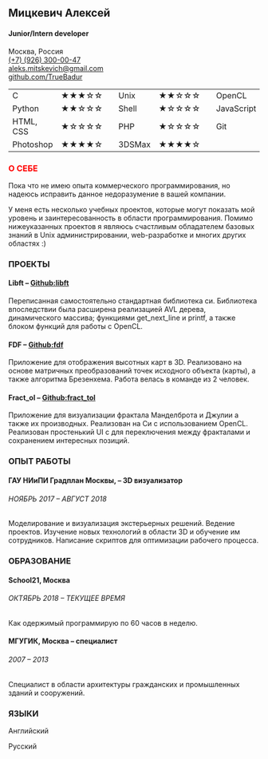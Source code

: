
<h2>Мицкевич Алексей</h2>
<h4>Junior/Intern developer</h4>
<span class="align-right"><p>Москва, Россия<br>
<a href="tel:+79263000047">(+7) (926) 300-00-47</a><br>
<a href="mailto:aleks.mitskevich@gmail.com?subject=Предложение о работе">aleks.mitskevich@gmail.com</a><br>
<a href="https://www.github.com/TrueBadur">github.com/TrueBadur</a><br></p></span>
<table>
  <tr>
    <td>С</td><td>★★★☆☆</td><td></td>
    <td>Unix</td><td>★★☆☆☆</td><td></td>
    <td>OpenCL</td><td>★★☆☆☆</td>
  </tr>
  <tr>
    <td>Python</td><td>★★☆☆☆</td><td></td>
    <td>Shell</td><td>★☆☆☆☆</td><td></td>
    <td>JavaScript</td><td>★☆☆☆☆</td>
  </tr>
  <tr>
    <td>HTML, CSS</td><td>★☆☆☆☆</td><td></td>
    <td>PHP</td><td>★☆☆☆☆</td><td></td>
    <td>Git</td><td>★★★☆☆</td>
  </tr>
  <tr>
    <td>Photoshop</td><td>★★★★☆</td><td></td>
    <td>3DSMax</td><td>★★★★☆</td><td></td>
    <td></td><td></td>
  </tr>
</table>
<h3 style="color: red;">О СЕБЕ</h3>
<p>Пока что не имею опыта коммерческого программирования, но надеюсь исправить данное недоразумение в вашей компании. </p>
<p>У меня есть несколько учебных проектов, которые  могут показать мой уровень и заинтересованность в области 
программирования. Помимо нижеуказанных проектов я являюсь счастливым обладателем базовых знаний в Unix администрировании, 
web-разработке и многих других областях :)</p>
<h3>ПРОЕКТЫ</h3>
<h4>Libft  – <a href="https://github.com/TrueBadur/libft">Github:libft</a></h4>
<p>Переписанная самостоятельно стандартная библиотека си. Библиотека впоследствии была расширена реализацией AVL дерева, 
динамического массива; функциями get_next_line и printf, а также блоком функций для работы с OpenCL.</p>
<h4>FDF  – <a href="https://github.com/TrueBadur/fdf">Github:fdf</a></h4>
<p>Приложение для отображения высотных карт в 3D. Реализовано на основе матричных преобразований точек исходного 
объекта (карты), а также алгоритма Брезенхема. Работа велась в команде из 2 человек.</p> 
<h4>Fract_ol  – <a href="https://github.com/TrueBadur/libft">Github:fract_tol</a></h4>
<p>Приложение для визуализации фрактала Манделброта и Джулии а также их производных. 
Реализован на Си с использованием OpenCL. Реализован простенький UI с для переключения между фракталами и 
сохранением интересных позиций.</p>
<h3>ОПЫТ РАБОТЫ</h3>
<h4>ГАУ НИиПИ Градплан Москвы,  – 3D визуализатор</h4>
<h6>НОЯБРЬ 2017 – АВГУСТ 2018</h6>
<p>Моделирование и визуализация экстерьерных решений. Ведение проектов. Изучение новых технологий в области 3D 
и обучение им сотрудников. Написание скриптов для оптимизации рабочего процесса.</p>
<h3>ОБРАЗОВАНИЕ</h3>
<h4>School21, Москва<h4>
<h6>ОКТЯБРЬ 2018 – ТЕКУЩЕЕ ВРЕМЯ</h6>
<p>Как одержимый программирую по 60 часов в неделю.<p>
<h4>МГУГИК, Москва – специалист</h4>
<h6>2007 – 2013</h6>
<p>Специалист в области архитектуры гражданских и промышленных зданий и сооружений.</p>

<h3>ЯЗЫКИ</h3>
<p>Английский</p>
<p>Русский</p>


